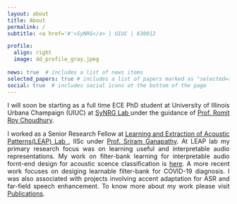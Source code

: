 ```yaml
---
layout: about
title: About
permalink: /
subtitle: <a href='#'>SyNRG</a> | UIUC | 630012

profile:
  align: right
  image: dd_profile_gray.jpeg
  
news: true  # includes a list of news items
selected_papers: true # includes a list of papers marked as "selected={true}"
social: true  # includes social icons at the bottom of the page
---
```

<div style="text-align: justify"> 
<p>
I will soon be starting as a full time ECE PhD student at University of Illinois Urbana Champaign (UIUC) at <a href="https://synrg.csl.illinois.edu/earables.html#home">SyNRG Lab </a> under the guidance of <a href="https://croy.web.engr.illinois.edu/">Prof. Romit Roy Choudhury</a>.
</p>

I worked as a Senior Research Fellow at <a href="http://www.leap.ee.iisc.ac.in/"> Learning and Extraction of Acoustic Patterns(LEAP) Lab </a>, IISc under <a href="http://leap.ee.iisc.ac.in/sriram/">Prof. Sriram Ganapathy</a>. At LEAP lab my primary research focus was on learning useful and interpretable audio representations. My work on filter-bank learning for interpretable audio fornt-end design for acoustic scence classification is <a href="https://arxiv.org/abs/2107.14793">here</a>. A more recent work focuses on desiging learnable filter-bank for COVID-19 diagnosis. I was also associated with projects involving accent adaptation for ASR and far-field speech enhancement. 
To know more about my work please visit <a href="https://debottam-dutta7.github.io/publications/">Publications</a>.

</div>

  
